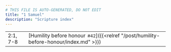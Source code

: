 ```yaml
---
# THIS FILE IS AUTO-GENERATED, DO NOT EDIT
title: "1 Samuel"
description: "Scripture index"
---
```


|  |  |
| --- | --- |
| 2:1, 7-8 | [Humility before honour<span style="font-size:smaller; padding-left:0.5em;">#42</span>]({{<relref "/post/humility-before-honour/index.md" >}}) |
